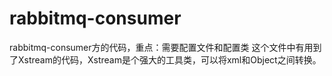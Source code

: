 # rabbitmq-consumer
rabbitmq-consumer方的代码，重点：需要配置文件和配置类
这个文件中有用到了Xstream的代码，Xstream是个强大的工具类，可以将xml和Object之间转换。
